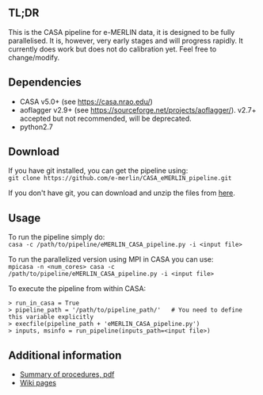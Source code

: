 ## TL;DR ##
This is the CASA pipeline for e-MERLIN data, it is designed to be fully parallelised. It is, however, very early stages and will progress rapidly. It currently does work but does not do calibration yet. Feel free to change/modify.

## Dependencies ##
- CASA v5.0+ (see https://casa.nrao.edu/)
- aoflagger v2.9+ (see https://sourceforge.net/projects/aoflagger/). v2.7+ accepted but not recommended, will be deprecated.
- python2.7

## Download ##
If you have git installed, you can get the pipeline using:  
`git clone https://github.com/e-merlin/CASA_eMERLIN_pipeline.git`

If you don't have git, you can download and unzip the files from [here](https://github.com/e-merlin/CASA_eMERLIN_pipeline/archive/master.zip).

## Usage ##
To run the pipeline simply do:  
`casa -c /path/to/pipeline/eMERLIN_CASA_pipeline.py -i <input file>`

To run the parallelized version using MPI in CASA you can use:  
`mpicasa -n <num_cores> casa -c /path/to/pipeline/eMERLIN_CASA_pipeline.py -i <input file>`

To execute the pipeline from within CASA:
~~~~
> run_in_casa = True
> pipeline_path = '/path/to/pipeline_path/'   # You need to define this variable explicitly
> execfile(pipeline_path + 'eMERLIN_CASA_pipeline.py')
> inputs, msinfo = run_pipeline(inputs_path=<input file>)
~~~~

## Additional information ##

- [Summary of procedures, pdf](https://github.com/e-merlin/CASA_eMERLIN_pipeline/wiki/files/summary.pdf)
- [Wiki pages](https://github.com/e-merlin/CASA_eMERLIN_pipeline/wiki)


